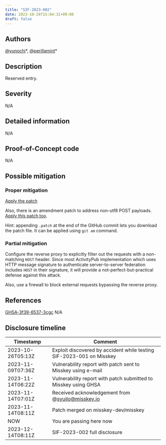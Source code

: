 ```yaml
---
title: "SIF-2023-002"
date: 2023-10-26T15:04:31+09:00
draft: false
---
```


## Authors
[@yunochi](https://munochi.moe/@yuno)\*, [@perillamint](https://social.silicon.moe/@perillamint)\*

## Description
Reserved entry.

## Severity
N/A

## Detailed information
N/A

## Proof-of-Concept code
N/A

## Possible mitigation
### Proper mitigation
[Apply the patch](https://github.com/misskey-dev/misskey/commit/65c5626b65ee00d2663ec3604140a18427b65cdc)

Also, there is an amendment patch to address non-utf8 POST payloads.
[Apply this patch too](https://github.com/misskey-dev/misskey/commit/04075ee0bede198452dcd5e8ca6a00a3b750208b).

Hint: appending `.patch` at the end of the GitHub commit lets you download
the patch file. It can be applied using `git am` command.

### Partial mitigation
Configure the reverse proxy to explicitly filter out the requests with a
non-matching `HOST` header. Since most ActivityPub implementation which
uses HTTP message signature to authenticate server-to-server federation
includes `HOST` in their signature, it will provide a not-perfect-but-practical
defense against this attack.

Also, use a firewall to block external requests bypassing the reverse
proxy.

## References
[GHSA-3f39-6537-3cgc](https://github.com/misskey-dev/misskey/security/advisories/GHSA-3f39-6537-3cgc)
N/A

## Disclosure timeline
| Timestamp         | Comment                                                                            |
|-------------------|------------------------------------------------------------------------------------|
| 2023-10-26T05:13Z | Exploit discovered by accident while testing SIF-2023-001 on Misskey               |
| 2023-11-09T07:36Z | Vulnerability report with patch sent to Misskey using e-mail                       |
| 2023-11-14T06:22Z | Vulnerability report with patch submitted to Misskey using GHSA                    |
| 2023-11-14T07:01Z | Received acknowledgement from @syuilo@misskey.io                                   |
| 2023-11-14T08:11Z | Patch merged on misskey-dev/misskey                                                |
| NOW               | You are passing here now                                                           |
| 2023-12-14T08:11Z | SIF-2023-002 full disclosure                                                       |
